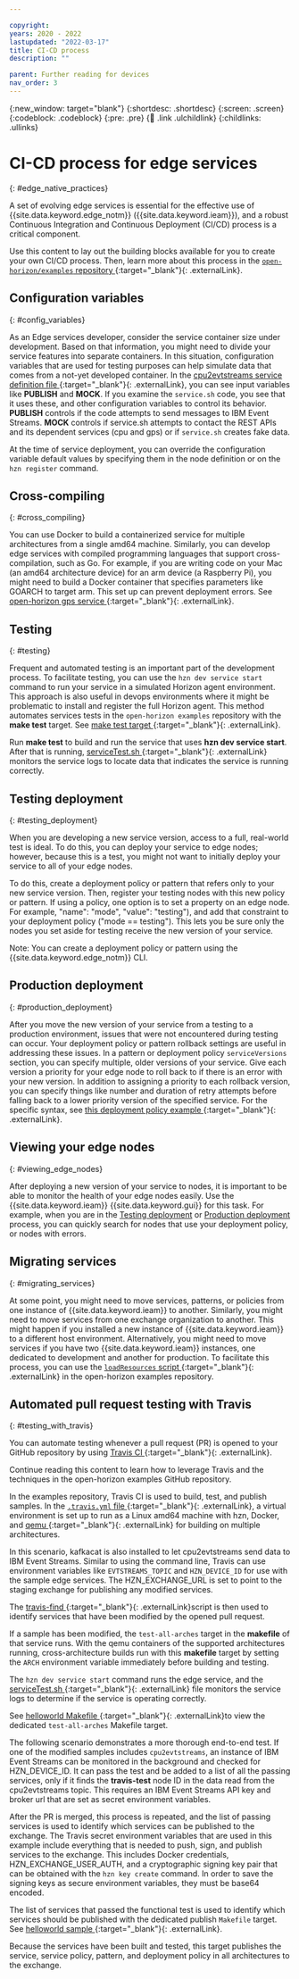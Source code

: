```yaml
---

copyright:
years: 2020 - 2022
lastupdated: "2022-03-17"
title: CI-CD process
description: ""

parent: Further reading for devices
nav_order: 3
---
```


{:new_window: target="blank"}
{:shortdesc: .shortdesc}
{:screen: .screen}
{:codeblock: .codeblock}
{:pre: .pre}
{:child: .link .ulchildlink}
{:childlinks: .ullinks}

# CI-CD process for edge services
{: #edge_native_practices}

A set of evolving edge services is essential for the effective use of {{site.data.keyword.edge_notm}} ({{site.data.keyword.ieam}}), and a robust Continuous Integration and Continuous Deployment (CI/CD) process is a critical component. 

Use this content to lay out the building blocks available for you to create your own CI/CD process. Then, learn more about this process in the [`open-horizon/examples` repository ](https://github.com/open-horizon/examples){:target="_blank"}{: .externalLink}. 

## Configuration variables
{: #config_variables}

As an Edge services developer, consider the service container size under development. Based on that information, you might need to divide your service features into separate containers. In this situation, configuration variables that are used for testing purposes can help simulate data that comes from a not-yet developed container. In the [cpu2evtstreams service definition file ](https://github.com/open-horizon/examples/blob/master/edge/evtstreams/cpu2evtstreams/horizon/service.definition.json){:target="_blank"}{: .externalLink}, you can see input variables like **PUBLISH** and **MOCK**. If you examine the `service.sh` code, you see that it uses these, and other configuration variables to control its behavior. **PUBLISH** controls if the code attempts to send messages to IBM Event Streams. **MOCK** controls if service.sh attempts to contact the REST APIs and its dependent services (cpu and gps) or if `service.sh` creates fake data.

At the time of service deployment, you can override the configuration variable default values by specifying them in the node definition or on the `hzn register` command.

## Cross-compiling
{: #cross_compiling}

You can use Docker to build a containerized service for multiple architectures from a single amd64 machine. Similarly, you can develop edge services with compiled programming languages that support cross-compilation, such as Go. For example, if you are writing code on your Mac (an amd64 architecture device) for an arm device (a Raspberry Pi), you might need to build a Docker container that specifies parameters like GOARCH to target arm. This set up can prevent deployment errors. See [open-horizon gps service ](https://github.com/open-horizon/examples/tree/master/edge/services/gps){:target="_blank"}{: .externalLink}. 

## Testing
{: #testing}

Frequent and automated testing is an important part of the development process. To facilitate testing, you can use the `hzn dev service start` command to run your service in a simulated Horizon agent environment. This approach is also useful in devops environments where it might be problematic to install and register the full Horizon agent. This method automates services tests in the `open-horizon examples` repository with the **make test** target. See [make test target ](https://github.com/open-horizon/examples/blob/305c4f375aafb09733f244ec9a899ce136b6d311/edge/services/helloworld/Makefile#L30){:target="_blank"}{: .externalLink}.


Run **make test** to build and run the service that uses **hzn dev service start**. After that is running, [serviceTest.sh ](https://github.com/open-horizon/examples/blob/master/tools/serviceTest.sh){:target="_blank"}{: .externalLink} monitors the service logs to locate data that indicates the service is running correctly. 

## Testing deployment
{: #testing_deployment}

When you are developing a new service version, access to a full, real-world test is ideal. To do this, you can deploy your service to edge nodes; however, because this is a test, you might not want to initially deploy your service to all of your edge nodes.

To do this, create a deployment policy or pattern that refers only to your new service version. Then, register your testing nodes with this new policy or pattern. If using a policy, one option is to set a property on an edge node. For example, "name": "mode", "value": "testing"), and add that constraint to your deployment policy ("mode == testing"). This lets you be sure only the nodes you set aside for testing receive the new version of your service. 

Note: You can create a deployment policy or pattern using the {{site.data.keyword.edge_notm}} CLI.

## Production deployment
{: #production_deployment}

After you move the new version of your service from a testing to a production environment, issues that were not encountered during testing can occur. Your deployment policy or pattern rollback settings are useful in addressing these issues. In a pattern or deployment policy `serviceVersions` section, you can specify multiple, older versions of your service. Give each version a priority for your edge node to roll back to if there is an error with your new version. In addition to assigning a priority to each rollback version, you can specify things like number and duration of retry attempts before falling back to a lower priority version of the specified service. For the specific syntax, see [this deployment policy example ](https://github.com/open-horizon/anax/blob/master/cli/samples/business_policy.json){:target="_blank"}{: .externalLink}.

## Viewing your edge nodes
{: #viewing_edge_nodes}

After deploying a new version of your service to nodes, it is important to be able to monitor the health of your edge nodes easily. Use the {{site.data.keyword.ieam}} {{site.data.keyword.gui}} for this task. For example, when you are in the [Testing deployment](#testing_deployment) or [Production deployment](#production_deployment) process, you can quickly search for nodes that use your deployment policy, or nodes with errors.

## Migrating services
{: #migrating_services}

At some point, you might need to move services, patterns, or policies from one instance of {{site.data.keyword.ieam}} to another. Similarly, you might need to move services from one exchange organization to another. This might happen if you installed a new instance of {{site.data.keyword.ieam}} to a different host environment. Alternatively, you might need to move services if you have two {{site.data.keyword.ieam}} instances, one dedicated to development and another for production. To facilitate this process, you can use the [`loadResources` script ](https://github.com/open-horizon/examples/blob/master/tools/loadResources){:target="_blank"}{: .externalLink} in the open-horizon examples repository. 

## Automated pull request testing with Travis
{: #testing_with_travis}

You can automate testing whenever a pull request (PR) is opened to your GitHub repository by using [Travis CI ](https://travis-ci.com){:target="_blank"}{: .externalLink}. 

Continue reading this content to learn how to leverage Travis and the techniques in the open-horizon examples GitHub repository. 

In the examples repository, Travis CI is used to build, test, and publish samples. In the [`.travis.yml` file ](https://github.com/open-horizon/examples/blob/master/.travis.yml){:target="_blank"}{: .externalLink}, a virtual environment is set up to run as a Linux amd64 machine with hzn, Docker, and [qemu ](https://github.com/multiarch/qemu-user-static){:target="_blank"}{: .externalLink} for building on multiple architectures.

In this scenario, kafkacat is also installed to let cpu2evtstreams send data to IBM Event Streams. Similar to using the command line, Travis can use environment variables like `EVTSTREAMS_TOPIC` and `HZN_DEVICE_ID` for use with the sample edge services. The HZN_EXCHANGE_URL is set to point to the staging exchange for publishing any modified services. 

The [travis-find ](https://github.com/open-horizon/examples/blob/master/tools/travis-find) {:target="_blank"}{: .externalLink}script is then used to identify services that have been modified by the opened pull request.

If a sample has been modified, the `test-all-arches` target in the **makefile** of that service runs. With the qemu containers of the supported architectures running, cross-architecture builds run with this **makefile** target by setting the `ARCH` environment variable immediately before building and testing. 

The `hzn dev service start` command runs the edge service, and the [serviceTest.sh ](https://github.com/open-horizon/examples/blob/master/tools/serviceTest.sh){:target="_blank"}{: .externalLink} file monitors the service logs to determine if the service is operating correctly.

See [helloworld Makefile ](https://github.com/open-horizon/examples/blob/afd4a5822aede44616eb5da7cd9dafd4d78f12ec/edge/services/helloworld/Makefile#L24) {:target="_blank"}{: .externalLink}to view the dedicated `test-all-arches` Makefile target.

The following scenario demonstrates a more thorough end-to-end test. If one of the modified samples includes `cpu2evtstreams`, an instance of IBM Event Streams can be monitored in the background and checked for HZN_DEVICE_ID. It can pass the test and be added to a list of all the passing services, only if it finds the **travis-test** node ID in the data read from the cpu2evtstreams topic. This requires an IBM Event Streams API key and broker url that are set as secret environment variables.

After the PR is merged, this process is repeated, and the list of passing services is used to identify which services can be published to the exchange. The Travis secret environment variables that are used in this example include everything that is needed to push, sign, and publish services to the exchange. This includes Docker credentials, HZN_EXCHANGE_USER_AUTH, and a cryptographic signing key pair that can be obtained with the `hzn key create` command. In order to save the signing keys as secure environment variables, they must be base64 encoded.

The list of services that passed the functional test is used to identify which services should be published with the dedicated publish `Makefile` target. See [helloworld sample ](https://github.com/open-horizon/examples/blob/afd4a5822aede44616eb5da7cd9dafd4d78f12ec/edge/services/helloworld/Makefile#L45){:target="_blank"}{: .externalLink}.

Because the services have been built and tested, this target publishes the service, service policy, pattern, and deployment policy in all architectures to the exchange. 
